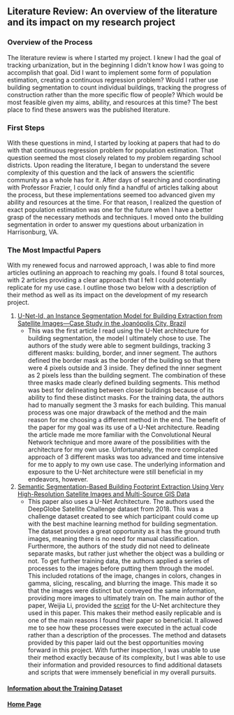 ## Literature Review: An overview of the literature and its impact on my research project

### Overview of the Process
The literature review is where I started my project. I knew I had the goal of tracking urbanization, but in the beginning I didn't know how I was going to accomplish that goal. Did I want to implement some form of population estimation, creating a continuous regression problem? Would I rather use building segmentation to count individual buildings, tracking the progress of construction rather than the more specific flow of people? Which would be most feasible given my aims, ability, and resources at this time? The best place to find these answers was the published literature.

### First Steps
With these questions in mind, I started by looking at papers that had to do with that continuous regression problem for population estimation. That question seemed the most closely related to my problem regarding school districts. Upon reading the literature, I began to understand the severe complexity of this question and the lack of answers the scientific community as a whole has for it. After days of searching and coordinating with Professor Frazier, I could only find a handful of articles talking about the process, but these implementations seemed too advanced given my ability and resources at the time. For that reason, I realized the question of exact population estimation was one for the future when I have a better grasp of the necessary methods and techniques. I moved onto the building segmentation in order to answer my questions about urbanization in Harrisonburg, VA.

### The Most Impactful Papers
With my renewed focus and narrowed approach, I was able to find more articles outlining an approach to reaching my goals. I found 8 total sources, with 2 articles providing a clear approach that I felt I could potentially replicate for my use case. I outline those two below with a description of their method as well as its impact on the development of my research project. 
1. [U-Net-Id, an Instance Segmentation Model
   for Building Extraction from Satellite
   Images—Case Study in the Joanópolis City, Brazil](https://www.mdpi.com/2072-4292/12/10/1544)
    - This was the first article I read using the U-Net architecture for building segmentation, the model I ultimately chose to use. The authors of the study were able to segment buildings, tracking 3 different masks: building, border, and inner segment. The authors defined the border mask as the border of the building so that there were 4 pixels outside and 3 inside. They defined the inner segment as 2 pixels less than the building segment. The combination of these three masks made clearly defined building segments. This method was best for delineating between closer buildings because of its ability to find these distinct masks. For the training data, the authors had to manually segment the 3 masks for each building. This manual process was one major drawback of the method and the main reason for me choosing a different method in the end. The benefit of the paper for my goal was its use of a U-Net architecture. Reading the article made me more familiar with the Convolutional Neural Network technique and more aware of the possibilities with the architecture for my own use. Unfortunately, the more complicated approach of 3 different masks was too advanced and time intensive for me to apply to my own use case. The underlying information and exposure to the U-Net architecture were still beneficial in my endeavors, however.
2. [Semantic Segmentation-Based Building Footprint
   Extraction Using Very High-Resolution Satellite
   Images and Multi-Source GIS Data](https://www.mdpi.com/2072-4292/11/4/403)
   - This paper also uses a U-Net Architecture. The authors used the DeepGlobe Satellite Challenge dataset from 2018. This was a challenge dataset created to see which participant could come up with the best machine learning method for building segmentation. The dataset provides a great opportunity as it has the ground truth images, meaning there is no need for manual classification. Furthermore, the authors of the study did not need to delineate separate masks, but rather just whether the object was a building or not. To get further training data, the authors applied a series of processes to the images before putting them through the model. This included rotations of the image, changes in colors, changes in gamma, slicing, rescaling, and blurring the image. This made it so that the images were distinct but conveyed the same information, providing more images to ultimately train on. The main author of the paper, Weijia Li, provided the [script](https://github.com/liweijia/Satellite-Segmentation) for the U-Net architecture they used in this paper. This makes their method easily replicable and is one of the main reasons I found their paper so beneficial. It allowed me to see how these processes were executed in the actual code rather than a description of the processes. The method and datasets provided by this paper laid out the best opportunities moving forward in this project. With further inspection, I was unable to use their method exactly because of its complexity, but I was able to use their information and provided resources to find additional datasets and scripts that were immensely beneficial in my overall pursuits.

#### [Information about the Training Dataset](dataset.md)

#### [Home Page](README.md)